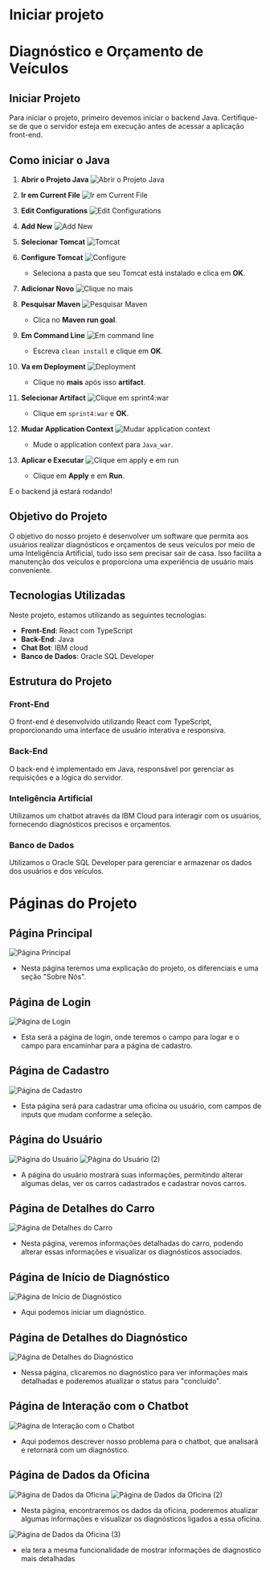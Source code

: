 # Iniciar projeto

# Diagnóstico e Orçamento de Veículos

## Iniciar Projeto

Para iniciar o projeto, primeiro devemos iniciar o backend Java. Certifique-se de que o servidor esteja em execução antes de acessar a aplicação front-end.

## Como iniciar o Java

1. **Abrir o Projeto Java**
   ![Abrir o Projeto Java](https://github.com/user-attachments/assets/c56d669f-2df9-402a-aae5-4dd6034eaa18)

2. **Ir em Current File**
   ![Ir em Current File](https://github.com/user-attachments/assets/fd5f7238-c175-4908-a412-ab2ff54cb8a8)

3. **Edit Configurations**
   ![Edit Configurations](https://github.com/user-attachments/assets/962108c1-aae1-475b-9b3e-094e1b45eb45)

4. **Add New**
   ![Add New](https://github.com/user-attachments/assets/f5dc5048-5962-475a-9445-6546036792c3)

5. **Selecionar Tomcat**
   ![Tomcat](https://github.com/user-attachments/assets/442a4a35-3b7d-45e8-ae51-85f99d0ef66e)

6. **Configure Tomcat**
   ![Configure](https://github.com/user-attachments/assets/d0e1b0df-9173-42c5-980f-d33462c79a65)
   - Seleciona a pasta que seu Tomcat está instalado e clica em **OK**.

7. **Adicionar Novo**
   ![Clique no mais](https://github.com/user-attachments/assets/ab7eb677-0b90-48c0-bd95-4c8a0465b702)

8. **Pesquisar Maven**
   ![Pesquisar Maven](https://github.com/user-attachments/assets/5cfe7512-9b82-4dc8-83a7-da92b5dd9c95)
   - Clica no **Maven run goal**.

9. **Em Command Line**
   ![Em command line](https://github.com/user-attachments/assets/b5548a4a-3caf-4284-b934-91fecb7a6205)
   - Escreva `clean install` e clique em **OK**.

10. **Va em Deployment**
    ![Deployment](https://github.com/user-attachments/assets/6483e14d-b0ac-4b3f-946b-d213b1814e38)
    - Clique no **mais** após isso **artifact**.

11. **Selecionar Artifact**
    ![Clique em sprint4:war](https://github.com/user-attachments/assets/e6b8f2a3-87c7-4a33-8bbe-abb69cc66f2a)
    - Clique em `sprint4:war` e **OK**.

12. **Mudar Application Context**
    ![Mudar application context](https://github.com/user-attachments/assets/e840feb0-5f89-4382-b30f-4c3db3520993)
    - Mude o application context para `Java_war`.

13. **Aplicar e Executar**
    ![Clique em apply e em run](https://github.com/user-attachments/assets/96f35196-de84-4c98-8ef4-57cfe08b62af)
    - Clique em **Apply** e em **Run**.

E o backend já estará rodando!

## Objetivo do Projeto

O objetivo do nosso projeto é desenvolver um software que permita aos usuários realizar diagnósticos e orçamentos de seus veículos por meio de uma Inteligência Artificial, tudo isso sem precisar sair de casa. Isso facilita a manutenção dos veículos e proporciona uma experiência de usuário mais conveniente.

## Tecnologias Utilizadas

Neste projeto, estamos utilizando as seguintes tecnologias:

- **Front-End**: React com TypeScript
- **Back-End**: Java
- **Chat Bot**: IBM cloud
- **Banco de Dados**: Oracle SQL Developer

## Estrutura do Projeto

### Front-End

O front-end é desenvolvido utilizando React com TypeScript, proporcionando uma interface de usuário interativa e responsiva.

### Back-End

O back-end é implementado em Java, responsável por gerenciar as requisições e a lógica do servidor.

### Inteligência Artificial

Utilizamos um chatbot através da IBM Cloud para interagir com os usuários, fornecendo diagnósticos precisos e orçamentos.

### Banco de Dados

Utilizamos o Oracle SQL Developer para gerenciar e armazenar os dados dos usuários e dos veículos.




# Páginas do Projeto

## Página Principal
![Página Principal](https://github.com/user-attachments/assets/5244f4c8-c301-4d26-a478-182ffed855a6)
- Nesta página teremos uma explicação do projeto, os diferenciais e uma seção "Sobre Nós".

## Página de Login
![Página de Login](https://github.com/user-attachments/assets/252feae4-1924-460f-9dce-b5bc11da4d4f)
- Esta será a página de login, onde teremos o campo para logar e o campo para encaminhar para a página de cadastro.

## Página de Cadastro
![Página de Cadastro](https://github.com/user-attachments/assets/36c367fd-ae8e-41c1-87f7-9f8f569da7b1)
- Esta página será para cadastrar uma oficina ou usuário, com campos de inputs que mudam conforme a seleção.

## Página do Usuário
![Página do Usuário](https://github.com/user-attachments/assets/e04d09b3-e544-47ab-9735-af519501e800)
![Página do Usuário (2)](https://github.com/user-attachments/assets/a014b65e-a36f-4375-92e0-8bc9eb574eb0)
- A página do usuário mostrará suas informações, permitindo alterar algumas delas, ver os carros cadastrados e cadastrar novos carros.

## Página de Detalhes do Carro
![Página de Detalhes do Carro](https://github.com/user-attachments/assets/42e6d091-54f0-45ae-ac49-678e5df2acd6)
- Nesta página, veremos informações detalhadas do carro, podendo alterar essas informações e visualizar os diagnósticos associados.

## Página de Início de Diagnóstico
![Página de Início de Diagnóstico](https://github.com/user-attachments/assets/59ec356e-8b9f-46e0-8b87-4ee5dfd32dd6)
- Aqui podemos iniciar um diagnóstico.

## Página de Detalhes do Diagnóstico
![Página de Detalhes do Diagnóstico](https://github.com/user-attachments/assets/233eca60-f650-4b48-9a3b-249d1fcae910)
- Nessa página, clicaremos no diagnóstico para ver informações mais detalhadas e poderemos atualizar o status para "concluído".

## Página de Interação com o Chatbot
![Página de Interação com o Chatbot](https://github.com/user-attachments/assets/51a8c601-ca81-456d-b313-5b5a15ded968)
- Aqui podemos descrever nosso problema para o chatbot, que analisará e retornará com um diagnóstico.

## Página de Dados da Oficina
![Página de Dados da Oficina](https://github.com/user-attachments/assets/1e4a009b-0965-4624-b3bb-452fbe0fdf86)
![Página de Dados da Oficina (2)](https://github.com/user-attachments/assets/7b6e1332-1638-46a6-92b9-2b1360191f08)
- Nesta página, encontraremos os dados da oficina, poderemos atualizar algumas informações e visualizar os diagnósticos ligados a essa oficina.

![Página de Dados da Oficina (3)](https://github.com/user-attachments/assets/3a4789a9-401c-4eed-b6af-39c50dbc1557)
- ela tera a mesma funcionalidade de mostrar informações de diagnostico mais detalhadas


